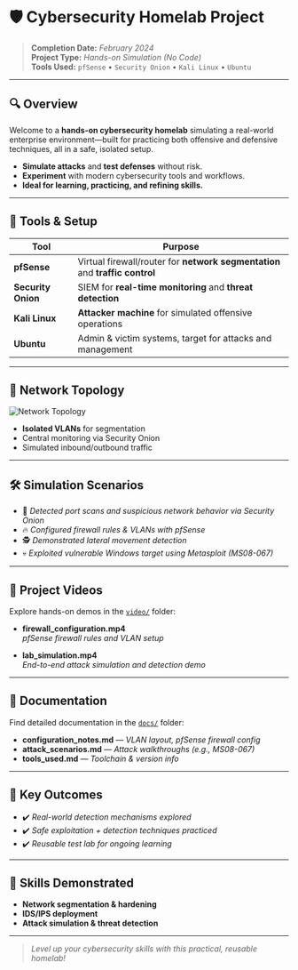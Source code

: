 # 🛡️ **Cybersecurity Homelab Project**

> **Completion Date:** _February 2024_  
> **Project Type:** _Hands-on Simulation (No Code)_  
> **Tools Used:** `pfSense` • `Security Onion` • `Kali Linux` • `Ubuntu`

---

## 🔍 **Overview**

Welcome to a **hands-on cybersecurity homelab** simulating a real-world enterprise environment—built for practicing both offensive and defensive techniques, all in a safe, isolated setup.

- **Simulate attacks** and **test defenses** without risk.
- **Experiment** with modern cybersecurity tools and workflows.
- **Ideal for learning, practicing, and refining skills.**

---

## 🧰 **Tools & Setup**

| Tool             | Purpose                                                       |
|------------------|--------------------------------------------------------------|
| **pfSense**      | Virtual firewall/router for **network segmentation** and **traffic control** |
| **Security Onion** | SIEM for **real-time monitoring** and **threat detection**  |
| **Kali Linux**   | **Attacker machine** for simulated offensive operations      |
| **Ubuntu**       | Admin & victim systems, target for attacks and management    |

---

## 📡 **Network Topology**

![Network Topology](https://github.com/user-attachments/assets/87b0ad5e-78b3-46e4-8b92-daba0c0911ac)

- **Isolated VLANs** for segmentation
- Central monitoring via Security Onion
- Simulated inbound/outbound traffic

---

## 🛠️ **Simulation Scenarios**

- 🚨 _Detected port scans and suspicious network behavior via Security Onion_
- 🔥 _Configured firewall rules & VLANs with pfSense_
- 🕵️ _Demonstrated lateral movement detection_
- 💀 _Exploited vulnerable Windows target using Metasploit (MS08-067)_

---

## 🎥 **Project Videos**

Explore hands-on demos in the [`video/`](videos/) folder:

- **firewall_configuration.mp4**  
  _pfSense firewall rules and VLAN setup_

- **lab_simulation.mp4**  
  _End-to-end attack simulation and detection demo_

---

## 📄 **Documentation**

Find detailed documentation in the [`docs/`](docs/) folder:

- **configuration_notes.md** — _VLAN layout, pfSense firewall config_
- **attack_scenarios.md** — _Attack walkthroughs (e.g., MS08-067)_
- **tools_used.md** — _Toolchain & version info_

---

## 📌 **Key Outcomes**

- ✔️ _Real-world detection mechanisms explored_
- ✔️ _Safe exploitation + detection techniques practiced_
- ✔️ _Reusable test lab for ongoing learning_

---

## 🧠 **Skills Demonstrated**

- **Network segmentation & hardening**
- **IDS/IPS deployment**
- **Attack simulation & threat detection**

---

> *Level up your cybersecurity skills with this practical, reusable homelab!*
